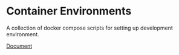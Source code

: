 # Container Environments

A collection of docker compose scripts for setting up development environment.

[Document](https://hz-9.github.io/env-containers)

